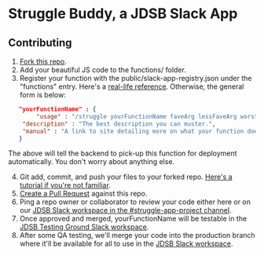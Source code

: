# Struggle Buddy, a JDSB Slack App

## Contributing
1. [Fork this repo](https://help.github.com/en/articles/fork-a-repo#fork-an-example-repository).
2. Add your beautiful JS code to the functions/ folder.
3. Register your function with the public/slack-app-registry.json under the "functions" entry. Here's a [real-life reference](https://github.com/junior-dev-struggle-bus/struggle-slack-app/commit/0ff6622028e87e0729fc97feda3c4080f4606eb1). Otherwise, the general form is below:
```json
   "yourFunctionName" : {
        "usage" : "/struggle yourFunctionName faveArg lessFaveArg worstArg -OR- anything, this gets displayed to the user.",
	"description" : "The best description you can muster.",
	"manual" : "A link to site detailing more on what your function does."
   }
```
   The above will tell the backend to pick-up this function for deployment automatically. You don't worry about anything else.
   
4. Git add, commit, and push your files to your forked repo. [Here's a tutorial if you're not familiar](https://www.atlassian.com/git).
5. [Create a Pull Request](https://help.github.com/en/articles/creating-a-pull-request) against this repo.
6. Ping a repo owner or collaborator to review your code either here or on our [JDSB Slack workspace in the #struggle-app-project channel](https://join.slack.com/t/jdsb/shared_invite/enQtNzA0NTY3OTE2ODg3LTE5ZTE5ODI5YmE5YTUzN2UyOWUxZmM1ZDZlNDliZTgxYTg0ODRlMmM3OThkY2JlZDRlNjIzYmJiMjNjNDBjOWQ).
7. Once approved and merged, yourFunctionName will be testable in the [JDSB Testing Ground Slack workspace](https://join.slack.com/t/jdsb-wrecking-ball/shared_invite/enQtNjgyMjA3NzU4MzIyLWMyNjIyZDY3ZDkwMTdiY2VlNDhlNDg2YTYyODQ3ZjRlZjA1NTZiNmNhZjcyNDM5MDhiNDliMmFmMzExOTJiNTk).
8. After some QA testing, we'll merge your code into the production branch where it'll be available for all to use in the [JDSB Slack workspace](https://join.slack.com/t/jdsb\/shared_invite/enQtNzA0NTY3OTE2ODg3LTE5ZTE5ODI5YmE5YTUzN2UyOWUxZmM1ZDZlNDliZTgxYTg0ODRlMmM3OThkY2JlZDRlNjIzYmJiMjNjNDBjOWQ).

